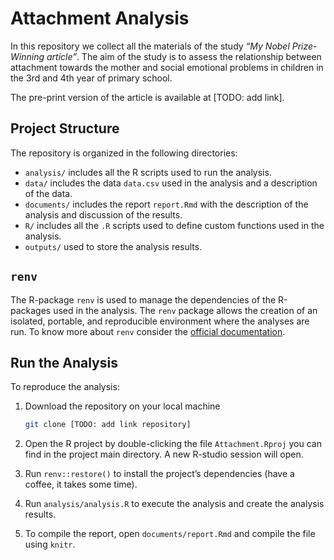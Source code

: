 # Attachment Analysis

In this repository we collect all the materials of the study *“My Nobel Prize-Winning article”*. The aim of the study is to assess the relationship between attachment towards the mother and   social emotional problems in children in the 3rd and 4th year of primary school.

The pre-print version of the article is available at [TODO: add link].

## Project Structure

The repository is organized in the following directories:

- `analysis/` includes all the R scripts used to run the analysis.
- `data/` includes the data `data.csv` used in the analysis and a description of the data.
- `documents/` includes the report `report.Rmd` with the description of the analysis and discussion of the results.
- `R/` includes all the `.R` scripts used to define custom functions used in the analysis.
- `outputs/` used to store the analysis results.

## `renv`

The R-package `renv` is used to manage the dependencies of the
R-packages used in the analysis. The `renv` package allows the creation
of an isolated, portable, and reproducible environment where the
analyses are run. To know more about `renv` consider the [official
documentation](https://rstudio.github.io/renv/articles/renv.html).

## Run the Analysis

To reproduce the analysis:

1.  Download the repository on your local machine

    ``` bash
    git clone [TODO: add link repository]
    ```
2.  Open the R project by double-clicking the file `Attachment.Rproj` you can find in the project main directory. A new R-studio session will open.
3.  Run `renv::restore()` to install the project’s dependencies (have a coffee, it takes some time).
4.  Run `analysis/analysis.R` to execute the analysis and create the analysis results. 
5.  To compile the report, open `documents/report.Rmd` and compile the file using `knitr`.
